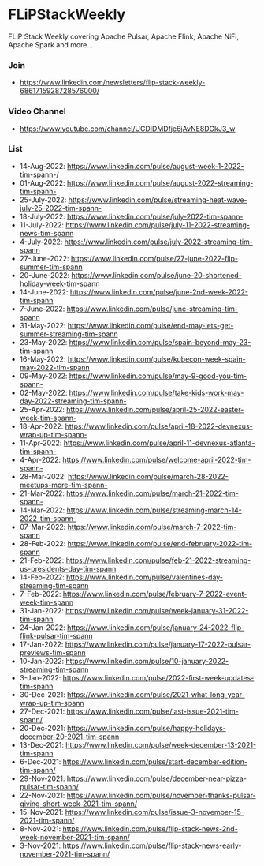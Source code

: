 # FLiPStackWeekly
FLiP Stack Weekly covering Apache Pulsar, Apache Flink, Apache NiFi, Apache Spark and more...

### Join

* https://www.linkedin.com/newsletters/flip-stack-weekly-6861715928728576000/


### Video Channel

* https://www.youtube.com/channel/UCDIDMDfje6jAvNE8DGkJ3_w

### List

* 14-Aug-2022:    https://www.linkedin.com/pulse/august-week-1-2022-tim-spann-/
* 01-Aug-2022:    https://www.linkedin.com/pulse/august-2022-streaming-tim-spann-
* 25-July-2022:   https://www.linkedin.com/pulse/streaming-heat-wave-july-25-2022-tim-spann-
* 18-July-2022:   https://www.linkedin.com/pulse/july-2022-tim-spann-
* 11-July-2022:   https://www.linkedin.com/pulse/july-11-2022-streaming-news-tim-spann
* 4-July-2022:    https://www.linkedin.com/pulse/july-2022-streaming-tim-spann
* 27-June-2022:   https://www.linkedin.com/pulse/27-june-2022-flip-summer-tim-spann
* 20-June-2022:   https://www.linkedin.com/pulse/june-20-shortened-holiday-week-tim-spann
* 14-June-2022:   https://www.linkedin.com/pulse/june-2nd-week-2022-tim-spann
* 7-June-2022:    https://www.linkedin.com/pulse/june-streaming-tim-spann
* 31-May-2022:    https://www.linkedin.com/pulse/end-may-lets-get-summer-streaming-tim-spann
* 23-May-2022:    https://www.linkedin.com/pulse/spain-beyond-may-23-tim-spann
* 16-May-2022:    https://www.linkedin.com/pulse/kubecon-week-spain-may-2022-tim-spann
* 09-May-2022:    https://www.linkedin.com/pulse/may-9-good-you-tim-spann-
* 02-May-2022:    https://www.linkedin.com/pulse/take-kids-work-may-day-2022-streaming-tim-spann-
* 25-Apr-2022:    https://www.linkedin.com/pulse/april-25-2022-easter-week-tim-spann-
* 18-Apr-2022:    https://www.linkedin.com/pulse/april-18-2022-devnexus-wrap-up-tim-spann-
* 11-Apr-2022:    https://www.linkedin.com/pulse/april-11-devnexus-atlanta-tim-spann-
* 4-Apr-2022:     https://www.linkedin.com/pulse/welcome-april-2022-tim-spann-
* 28-Mar-2022:    https://www.linkedin.com/pulse/march-28-2022-meetups-more-tim-spann-
* 21-Mar-2022:    https://www.linkedin.com/pulse/march-21-2022-tim-spann-
* 14-Mar-2022:    https://www.linkedin.com/pulse/streaming-march-14-2022-tim-spann-
* 07-Mar-2022:    https://www.linkedin.com/pulse/march-7-2022-tim-spann
* 28-Feb-2022:    https://www.linkedin.com/pulse/end-february-2022-tim-spann
* 21-Feb-2022:    https://www.linkedin.com/pulse/feb-21-2022-streaming-us-presidents-day-tim-spann
* 14-Feb-2022:    https://www.linkedin.com/pulse/valentines-day-streaming-tim-spann
* 7-Feb-2022:     https://www.linkedin.com/pulse/february-7-2022-event-week-tim-spann
* 31-Jan-2022:    https://www.linkedin.com/pulse/week-january-31-2022-tim-spann
* 24-Jan-2022:    https://www.linkedin.com/pulse/january-24-2022-flip-flink-pulsar-tim-spann
* 17-Jan-2022:    https://www.linkedin.com/pulse/january-17-2022-pulsar-previews-tim-spann
* 10-Jan-2022:    https://www.linkedin.com/pulse/10-january-2022-streaming-tim-spann
* 3-Jan-2022:     https://www.linkedin.com/pulse/2022-first-week-updates-tim-spann
* 30-Dec-2021:    https://www.linkedin.com/pulse/2021-what-long-year-wrap-up-tim-spann
* 27-Dec-2021:    https://www.linkedin.com/pulse/last-issue-2021-tim-spann/
* 20-Dec-2021:    https://www.linkedin.com/pulse/happy-holidays-december-20-2021-tim-spann
* 13-Dec-2021:    https://www.linkedin.com/pulse/week-december-13-2021-tim-spann
* 6-Dec-2021:     https://www.linkedin.com/pulse/start-december-edition-tim-spann/
* 29-Nov-2021:    https://www.linkedin.com/pulse/december-near-pizza-pulsar-tim-spann/
* 22-Nov-2021:    https://www.linkedin.com/pulse/november-thanks-pulsar-giving-short-week-2021-tim-spann/
* 15-Nov-2021:    https://www.linkedin.com/pulse/issue-3-november-15-2021-tim-spann/
* 8-Nov-2021:     https://www.linkedin.com/pulse/flip-stack-news-2nd-week-november-2021-tim-spann/
* 3-Nov-2021:     https://www.linkedin.com/pulse/flip-stack-news-early-november-2021-tim-spann/



